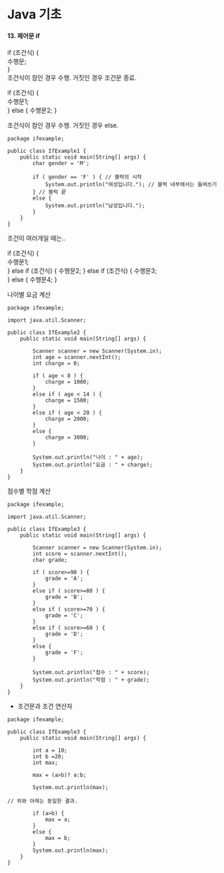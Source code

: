 # Java 기초

#### 13. 제어문 if

if (조건식) {  
    수행문;    
}   
조건식이 참인 경우 수행. 거짓인 경우 조건문 종료.   

if (조건식) {  
    수행문1;    
} else {
    수행문2;
}   

조건식이 참인 경우 수행. 거짓인 경우 else.     

```
package ifexample;

public class IfExample1 {
    public static void main(String[] args) {
        char gender = 'M';

        if ( gender == 'F' ) { // 블럭의 시작
            System.out.println("여성입니다."); // 블럭 내부에서는 들여쓰기
        } // 블럭 끝
        else {
            System.out.println("남성입니다.");
        }
    }
}
```

조건이 여러개일 때는..   

if (조건식) {  
    수행문1;    
} else if (조건식) {
    수행문2;
} else if (조건식) {
    수행문3;    
} else {
    수행문4;
}  

나이별 요금 계산

```
package ifexample;

import java.util.Scanner;

public class IfExample2 {
    public static void main(String[] args) {

        Scanner scanner = new Scanner(System.in);
        int age = scanner.nextInt();
        int charge = 0;

        if ( age < 8 ) {
            charge = 1000;
        }
        else if ( age < 14 ) {
            charge = 1500;
        }
        else if ( age < 20 ) {
            charge = 2000;
        }
        else {
            charge = 3000;
        }

        System.out.println("나이 : " + age);
        System.out.println("요금 : " + charge);
    }
}
```

점수별 학점 계산
```
package ifexample;

import java.util.Scanner;

public class IfExample3 {
    public static void main(String[] args) {

        Scanner scanner = new Scanner(System.in);
        int score = scanner.nextInt();
        char grade;

        if ( score>=90 ) {
            grade = 'A';
        }
        else if ( score>=80 ) {
            grade = 'B';
        }
        else if ( score>=70 ) {
            grade = 'C';
        }
        else if ( score>=60 ) {
            grade = 'D';
        }
        else {
            grade = 'F';
        }

        System.out.println("점수 : " + score);
        System.out.println("학점 : " + grade);
    }
}

```

* 조건문과 조건 연산자

```
package ifexample;

public class IfExample3 {
    public static void main(String[] args) {

        int a = 10;
        int b =20;
        int max;

        max = (a>b)? a:b;

        System.out.println(max);

// 위와 아래는 동일한 결과.

        if (a>b) {
            max = a;
        }
        else {
            max = b;
        }
        System.out.println(max);
    }
}
```